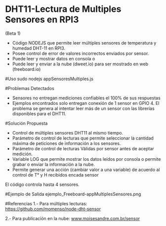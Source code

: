 # DHT11-Lectura de Multiples Sensores en RPI3 
(Beta 1)

- Código NODEJS que permite leer múltiples sensores de temperatura y humedad DHT-11 en RPI3.
- Posee control de error de valores incorrectos enviados por sensor.
- Puede leer y mostrar datos en consola o
- Puede leer y enviar a la nube (dweet.io) para ser mostrado en web (freeboard.io)

#Uso
sudo nodejs appSensoresMultiples.js

#Problemas Detectados
- Sensores no entregan mediciones confiables el 100% de sus respuestas
- Ejemplos encontrados solo entregan conexión de 1 sensor en GPIO 4. El problema se genera al intentar leer más de un sensor con las librerías disponibles para el DHT11.

#Solución Propuesta
- Control de múltiples sensores DHT11 al mismo tiempo.
- Parámetro de control de lecturas que permite seleccionar la cantidad máxima de peticiones de información a los sensores.
- Parámetro de control de lecturas Válidas por sensor antes de aceptar medición.
- Variable LOG que permite mostrar los datos leídos por consola o permite  grabar o enviar la información a la nube.
- Permite generar una acción (cambiar valor a una variable) de acuerdo al control de T° y H recibidos encada sensor

El código controla hasta 4 sensores.

#Ejemplo de Salida 
ejemplo_Freeboard-appMultiplesSensores.png

#Referencias
1.- Para múltiples lecturas: https://github.com/momenso/node-dht-sensor

2.- Para publicación en la nube: www.moisesandre.com.br/sensor
